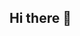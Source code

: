 ## Hi there 👋

<!--
**I'm Bhathiya, a passionate developer and tech enthusiast who loves building innovative solutions and learning new technologies.  

Here are some ideas to get you started:

- 🔭 I’m currently working on a **Resource Management System for the Faculty of Arts, University of Peradeniya**.  
- 🌱 I’m currently learning **advanced web development, cloud computing, and AI integration**.  
- 👯 I’m looking to collaborate on **open-source projects and innovative tech solutions**.  
- 🤔 I’m looking for help with **optimizing system performance and implementing scalable architectures**.  
- 💬 Ask me about ...
- 📫 How to reach me: **[bhathiyathiwanka019@gmail.com]  [linkedin.com/in/bhathiya-piyathissa-4b12a5245] 
- 😄 Pronouns: ...
- ⚡ Fun fact: ...
-->
